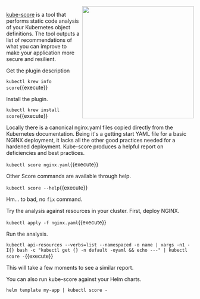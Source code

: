 <img align="right" src="./assets/score.png" width="300">

[kube-score](https://github.com/zegl/kube-score) is a tool that performs static code analysis of your Kubernetes object definitions. The tool outputs a list of recommendations of what you can improve to make your application more secure and resilient.

Get the plugin description

`kubectl krew info score`{{execute}}

Install the plugin.

`kubectl krew install score`{{execute}}

Locally there is a canonical nginx.yaml files copied directly from the Kubernetes documentation. Being it's a getting start YAML file for a basic NGINX deployment, it lacks all the other good practices needed for a hardened deployment. Kube-score produces a helpful report on deficiencies and best practices.

`kubectl score nginx.yaml`{{execute}}

Other Score commands are available through help.

`kubectl score --help`{{execute}}

Hm... to bad, no `fix` command.

Try the analysis against resources in your cluster. First, deploy NGINX.

`kubectl apply -f nginx.yaml`{{execute}}

Run the analysis.

`kubectl api-resources --verbs=list --namespaced -o name | xargs -n1 -I{} bash -c "kubectl get {} -n default -oyaml && echo ---" | kubectl score -`{{execute}}

This will take a few moments to see a similar report.

You can also run kube-score against your Helm charts.

`helm template my-app | kubectl score -`
